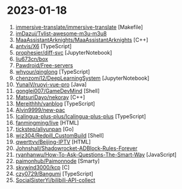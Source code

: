 # 2023-01-18

1. [immersive-translate/immersive-translate](https://github.com/immersive-translate/immersive-translate "Next immersive translator, only for release new version") [Makefile]
2. [imDazui/Tvlist-awesome-m3u-m3u8](https://github.com/imDazui/Tvlist-awesome-m3u-m3u8 "直播源相关资源汇总 📺 💯 IPTV、M3U —— 勤洗手、戴口罩，祝愿所有人百毒不侵") 
3. [MaaAssistantArknights/MaaAssistantArknights](https://github.com/MaaAssistantArknights/MaaAssistantArknights "《明日方舟》小助手，全日常一键长草！| An Arknights assistant compatible with EN, JP, KR, ZH_TW clients") [C++]
4. [antvis/X6](https://github.com/antvis/X6 "🚀 JavaScript diagramming library that uses SVG and HTML for rendering.") [TypeScript]
5. [prophesier/diff-svc](https://github.com/prophesier/diff-svc "Singing Voice Conversion via diffusion model") [JupyterNotebook]
6. [liu673cn/box](https://github.com/liu673cn/box "TVbox开源版（空壳-自行配置）") 
7. [Pawdroid/Free-servers](https://github.com/Pawdroid/Free-servers "🚀 免费订阅地址，🚀 免费节点，🚀 6小时更新一次，共享节点，节点质量高可用，完全免费。免费clash订阅地址，免费翻墙、免费科学上网、免费梯子、免费ss/v2ray/trojan节点、谷歌商店、翻墙梯子。注意：目前进入官网需开启代理。") 
8. [whyour/qinglong](https://github.com/whyour/qinglong "支持python3、javaScript、shell、typescript 的定时任务管理软件（Timed task management software with python3, javaScript, shell, typescript support）") [TypeScript]
9. [chenzomi12/DeepLearningSystem](https://github.com/chenzomi12/DeepLearningSystem "Deep Learning System core principles introduction.") [JupyterNotebook]
10. [YunaiV/ruoyi-vue-pro](https://github.com/YunaiV/ruoyi-vue-pro "🔥 官方推荐 🔥 RuoYi-Vue 全新 Pro 版本，优化重构所有功能。基于 Spring Boot + MyBatis Plus + Vue & Element 实现的后台管理系统 + 微信小程序，支持 RBAC 动态权限、数据权限、SaaS 多租户、Flowable 工作流、三方登录、支付、短信、商城等功能。你的 ⭐️ Star ⭐️，是作者生发的动力！") [Java]
11. [gonglei007/GameDevMind](https://github.com/gonglei007/GameDevMind "最全面的游戏开发技术图谱。希望帮助游戏开发者们在已知的事情上节省时间，留出更多的精力，投入到更有创造性的工作中去。 | The most comprehensive game development technical map. Hope to help game developers save time on known things, and set aside more energy for more creative work.") [Shell]
12. [MatsuriDayo/nekoray](https://github.com/MatsuriDayo/nekoray "Qt based cross-platform GUI proxy configuration manager (backend: v2ray / sing-box)") [C++]
13. [Mereithhh/vanblog](https://github.com/Mereithhh/vanblog "一款简洁实用优雅的高性能个人博客系统") [TypeScript]
14. [Alvin9999/new-pac](https://github.com/Alvin9999/new-pac "翻墙-科学上网、免费翻墙、免费科学上网、VPN、一键翻墙浏览器，vps一键搭建翻墙服务器脚本/教程，免费shadowsocks/ss/ssr/v2ray/goflyway账号/节点，免费自由上网、fanqiang、翻墙梯子，电脑、手机、iOS、安卓、windows、Mac、Linux、路由器翻墙、科学上网") 
15. [Icalingua-plus-plus/Icalingua-plus-plus](https://github.com/Icalingua-plus-plus/Icalingua-plus-plus "A client for QQ and more.") [TypeScript]
16. [fanmingming/live](https://github.com/fanmingming/live "✯ 一个国内可直连的直播源分享项目 ✯ 🔕 永久免费 直连访问 完善的台标 直播源支持IPv4/IPv6双栈访问 🔕") [HTML]
17. [tickstep/aliyunpan](https://github.com/tickstep/aliyunpan "阿里云盘命令行客户端，支持webdav文件服务，支持JavaScript插件，支持同步备份功能。") [Go]
18. [wjz304/Redpill_CustomBuild](https://github.com/wjz304/Redpill_CustomBuild "Redpill 定制化编译，自定义配置及驱动并通过 Github Action 编译 DSM redpill 引导的平台. 理论上与本地编并无区别, 优点只是不需要linux基础.而且编译速度快., 适合没有linux基础的人使用，或者批量测试。") [Shell]
19. [qwerttvv/Beijing-IPTV](https://github.com/qwerttvv/Beijing-IPTV "最好用的北京联通、北京移动IPTV频道列表。https://bjiptv.ga/") [HTML]
20. [Johnshall/Shadowrocket-ADBlock-Rules-Forever](https://github.com/Johnshall/Shadowrocket-ADBlock-Rules-Forever "提供多款 Shadowrocket 规则，拥有强劲的广告过滤功能。每日8时重新构建规则。") 
21. [ryanhanwu/How-To-Ask-Questions-The-Smart-Way](https://github.com/ryanhanwu/How-To-Ask-Questions-The-Smart-Way "本文原文由知名 Hacker Eric S. Raymond 所撰寫，教你如何正確的提出技術問題並獲得你滿意的答案。") [JavaScript]
22. [paimonhub/Paimonnode](https://github.com/paimonhub/Paimonnode "Free subcribe for everyone") [Smarty]
23. [skywind3000/kcp](https://github.com/skywind3000/kcp "⚡ KCP - A Fast and Reliable ARQ Protocol") [C]
24. [czy0729/Bangumi](https://github.com/czy0729/Bangumi "An unofficial https://bgm.tv app client for Android and iOS, built with React Native. 一个无广告、不以盈利为目的第三方客户端。简单比喻就是专门做 ACG 的类似豆瓣的应用。专门为移动端重新设计，内置大量加强、网页端难以实现的功能，且提供了相当的自定义选项，已适配 iOS / Android / WSA、mobile / 简单 pad、light / dark theme。") [TypeScript]
25. [SocialSisterYi/bilibili-API-collect](https://github.com/SocialSisterYi/bilibili-API-collect "哔哩哔哩-API收集整理【不断更新中....】") 

